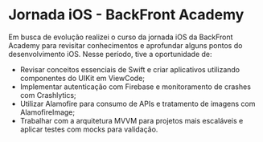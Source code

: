 # Jornada iOS - BackFront Academy
Em busca de evolução realizei o curso da jornada iOS da BackFront Academy para revisitar conhecimentos e aprofundar alguns pontos do desenvolvimento iOS.
Nesse período, tive a oportunidade de:
- Revisar conceitos essenciais de Swift e criar aplicativos utilizando componentes do UIKit em ViewCode;
- Implementar autenticação com Firebase e monitoramento de crashes com Crashlytics;
- Utilizar Alamofire para consumo de APIs e tratamento de imagens com AlamofireImage;
- Trabalhar com a arquitetura MVVM para projetos mais escaláveis e aplicar testes com mocks para validação.

